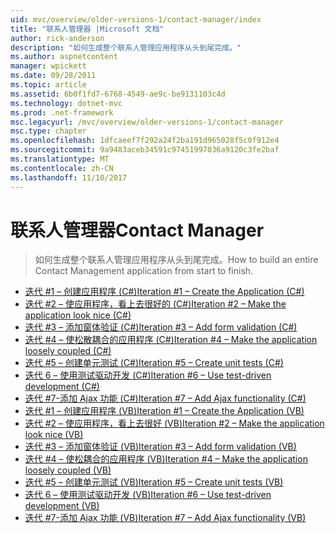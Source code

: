 ```yaml
---
uid: mvc/overview/older-versions-1/contact-manager/index
title: "联系人管理器 |Microsoft 文档"
author: rick-anderson
description: "如何生成整个联系人管理应用程序从头到尾完成。"
ms.author: aspnetcontent
manager: wpickett
ms.date: 09/28/2011
ms.topic: article
ms.assetid: 6b0f1fd7-6768-4549-ae9c-be9131103c4d
ms.technology: dotnet-mvc
ms.prod: .net-framework
msc.legacyurl: /mvc/overview/older-versions-1/contact-manager
msc.type: chapter
ms.openlocfilehash: 1dfcaeef7f292a24f2ba191d965028f5c0f912e4
ms.sourcegitcommit: 9a9483aceb34591c97451997036a9120c3fe2baf
ms.translationtype: MT
ms.contentlocale: zh-CN
ms.lasthandoff: 11/10/2017
---
```

<a name="contact-manager"></a><span data-ttu-id="e1511-103">联系人管理器</span><span class="sxs-lookup"><span data-stu-id="e1511-103">Contact Manager</span></span>
====================
> <span data-ttu-id="e1511-104">如何生成整个联系人管理应用程序从头到尾完成。</span><span class="sxs-lookup"><span data-stu-id="e1511-104">How to build an entire Contact Management application from start to finish.</span></span>


- [<span data-ttu-id="e1511-105">迭代 #1 – 创建应用程序 (C#)</span><span class="sxs-lookup"><span data-stu-id="e1511-105">Iteration #1 – Create the Application (C#)</span></span>](iteration-1-create-the-application-cs.md)
- [<span data-ttu-id="e1511-106">迭代 #2 – 使应用程序，看上去很好的 (C#)</span><span class="sxs-lookup"><span data-stu-id="e1511-106">Iteration #2 – Make the application look nice (C#)</span></span>](iteration-2-make-the-application-look-nice-cs.md)
- [<span data-ttu-id="e1511-107">迭代 #3 – 添加窗体验证 (C#)</span><span class="sxs-lookup"><span data-stu-id="e1511-107">Iteration #3 – Add form validation (C#)</span></span>](iteration-3-add-form-validation-cs.md)
- [<span data-ttu-id="e1511-108">迭代 #4 – 使松散耦合的应用程序 (C#)</span><span class="sxs-lookup"><span data-stu-id="e1511-108">Iteration #4 – Make the application loosely coupled (C#)</span></span>](iteration-4-make-the-application-loosely-coupled-cs.md)
- [<span data-ttu-id="e1511-109">迭代 #5 – 创建单元测试 (C#)</span><span class="sxs-lookup"><span data-stu-id="e1511-109">Iteration #5 – Create unit tests (C#)</span></span>](iteration-5-create-unit-tests-cs.md)
- [<span data-ttu-id="e1511-110">迭代 6 – 使用测试驱动开发 (C#)</span><span class="sxs-lookup"><span data-stu-id="e1511-110">Iteration #6 – Use test-driven development (C#)</span></span>](iteration-6-use-test-driven-development-cs.md)
- [<span data-ttu-id="e1511-111">迭代 #7-添加 Ajax 功能 (C#)</span><span class="sxs-lookup"><span data-stu-id="e1511-111">Iteration #7 – Add Ajax functionality (C#)</span></span>](iteration-7-add-ajax-functionality-cs.md)
- [<span data-ttu-id="e1511-112">迭代 #1 – 创建应用程序 (VB)</span><span class="sxs-lookup"><span data-stu-id="e1511-112">Iteration #1 – Create the Application (VB)</span></span>](iteration-1-create-the-application-vb.md)
- [<span data-ttu-id="e1511-113">迭代 #2 – 使应用程序，看上去很好 (VB)</span><span class="sxs-lookup"><span data-stu-id="e1511-113">Iteration #2 – Make the application look nice (VB)</span></span>](iteration-2-make-the-application-look-nice-vb.md)
- [<span data-ttu-id="e1511-114">迭代 #3 – 添加窗体验证 (VB)</span><span class="sxs-lookup"><span data-stu-id="e1511-114">Iteration #3 – Add form validation (VB)</span></span>](iteration-3-add-form-validation-vb.md)
- [<span data-ttu-id="e1511-115">迭代 #4 – 使松耦合的应用程序 (VB)</span><span class="sxs-lookup"><span data-stu-id="e1511-115">Iteration #4 – Make the application loosely coupled (VB)</span></span>](iteration-4-make-the-application-loosely-coupled-vb.md)
- [<span data-ttu-id="e1511-116">迭代 #5 – 创建单元测试 (VB)</span><span class="sxs-lookup"><span data-stu-id="e1511-116">Iteration #5 – Create unit tests (VB)</span></span>](iteration-5-create-unit-tests-vb.md)
- [<span data-ttu-id="e1511-117">迭代 6 – 使用测试驱动开发 (VB)</span><span class="sxs-lookup"><span data-stu-id="e1511-117">Iteration #6 – Use test-driven development (VB)</span></span>](iteration-6-use-test-driven-development-vb.md)
- [<span data-ttu-id="e1511-118">迭代 #7-添加 Ajax 功能 (VB)</span><span class="sxs-lookup"><span data-stu-id="e1511-118">Iteration #7 – Add Ajax functionality (VB)</span></span>](iteration-7-add-ajax-functionality-vb.md)
